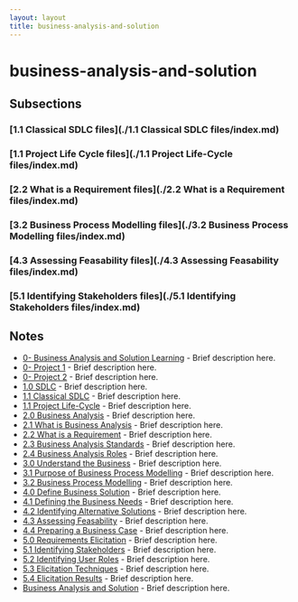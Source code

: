 ```yaml
---
layout: layout
title: business-analysis-and-solution
---
```


# business-analysis-and-solution

## Subsections

### [1.1 Classical SDLC files](./1.1 Classical SDLC files/index.md)

### [1.1 Project Life Cycle files](./1.1 Project Life-Cycle files/index.md)

### [2.2 What is a Requirement files](./2.2 What is a Requirement files/index.md)

### [3.2 Business Process Modelling files](./3.2 Business Process Modelling files/index.md)

### [4.3 Assessing Feasability files](./4.3 Assessing Feasability files/index.md)

### [5.1 Identifying Stakeholders files](./5.1 Identifying Stakeholders files/index.md)

## Notes

- [0- Business Analysis and Solution Learning](0-%20Business%20Analysis%20and%20Solution%20Learning.html) - Brief description here.
- [0- Project 1](0-%20Project%201.html) - Brief description here.
- [0- Project 2](0-%20Project%202.html) - Brief description here.
- [1.0 SDLC](1.0%20SDLC.html) - Brief description here.
- [1.1 Classical SDLC](1.1%20Classical%20SDLC.html) - Brief description here.
- [1.1 Project Life-Cycle](1.1%20Project%20Life-Cycle.html) - Brief description here.
- [2.0 Business Analysis](2.0%20Business%20Analysis.html) - Brief description here.
- [2.1 What is Business Analysis](2.1%20What%20is%20Business%20Analysis.html) - Brief description here.
- [2.2 What is a Requirement](2.2%20What%20is%20a%20Requirement.html) - Brief description here.
- [2.3 Business Analysis Standards](2.3%20Business%20Analysis%20Standards.html) - Brief description here.
- [2.4 Business Analysis Roles](2.4%20Business%20Analysis%20Roles.html) - Brief description here.
- [3.0 Understand the Business](3.0%20Understand%20the%20Business.html) - Brief description here.
- [3.1 Purpose of Business Process Modelling](3.1%20Purpose%20of%20Business%20Process%20Modelling.html) - Brief description here.
- [3.2 Business Process Modelling](3.2%20Business%20Process%20Modelling.html) - Brief description here.
- [4.0 Define Business Solution](4.0%20Define%20Business%20Solution.html) - Brief description here.
- [4.1 Defining the Business Needs](4.1%20Defining%20the%20Business%20Needs.html) - Brief description here.
- [4.2 Identifying Alternative Solutions](4.2%20Identifying%20Alternative%20Solutions.html) - Brief description here.
- [4.3 Assessing Feasability](4.3%20Assessing%20Feasability.html) - Brief description here.
- [4.4 Preparing a Business Case](4.4%20Preparing%20a%20Business%20Case.html) - Brief description here.
- [5.0 Requirements Elicitation](5.0%20Requirements%20Elicitation.html) - Brief description here.
- [5.1 Identifying Stakeholders](5.1%20Identifying%20Stakeholders.html) - Brief description here.
- [5.2 Identifying User Roles](5.2%20Identifying%20User%20Roles.html) - Brief description here.
- [5.3 Elicitation Techniques](5.3%20Elicitation%20Techniques.html) - Brief description here.
- [5.4 Elicitation Results](5.4%20Elicitation%20Results.html) - Brief description here.
- [Business Analysis and Solution](Business%20Analysis%20and%20Solution.html) - Brief description here.

